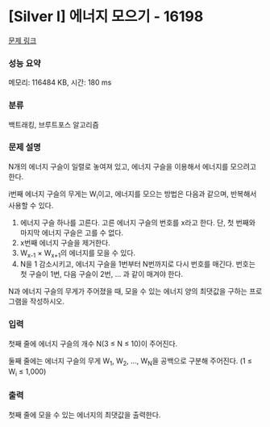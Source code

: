 # [Silver I] 에너지 모으기 - 16198 

[문제 링크](https://www.acmicpc.net/problem/16198) 

### 성능 요약

메모리: 116484 KB, 시간: 180 ms

### 분류

백트래킹, 브루트포스 알고리즘

### 문제 설명

<p>N개의 에너지 구슬이 일렬로 놓여져 있고, 에너지 구슬을 이용해서 에너지를 모으려고 한다.</p>

<p>i번째 에너지 구슬의 무게는 W<sub>i</sub>이고, 에너지를 모으는 방법은 다음과 같으며, 반복해서 사용할 수 있다.</p>

<ol>
	<li>에너지 구슬 하나를 고른다. 고른 에너지 구슬의 번호를 x라고 한다. 단, 첫 번째와 마지막 에너지 구슬은 고를 수 없다.</li>
	<li>x번째 에너지 구슬을 제거한다.</li>
	<li>W<sub>x-1</sub> × W<sub>x+1</sub>의 에너지를 모을 수 있다.</li>
	<li>N을 1 감소시키고, 에너지 구슬을 1번부터 N번까지로 다시 번호를 매긴다. 번호는 첫 구슬이 1번, 다음 구슬이 2번, ... 과 같이 매겨야 한다.</li>
</ol>

<p>N과 에너지 구슬의 무게가 주어졌을 때, 모을 수 있는 에너지 양의 최댓값을 구하는 프로그램을 작성하시오.</p>

### 입력 

 <p>첫째 줄에 에너지 구슬의 개수 N(3 ≤ N ≤ 10)이 주어진다.</p>

<p>둘째 줄에는 에너지 구슬의 무게 W<sub>1</sub>, W<sub>2</sub>, ..., W<sub>N</sub>을 공백으로 구분해 주어진다. (1 ≤ W<sub>i</sub> ≤ 1,000)</p>

### 출력 

 <p>첫째 줄에 모을 수 있는 에너지의 최댓값을 출력한다.</p>


